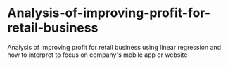 # Analysis-of-improving-profit-for-retail-business
Analysis of improving profit for retail business using linear regression and how to interpret to focus on company's mobile app or website
